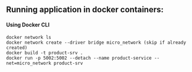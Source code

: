 ## Running application in docker containers:
#### Using Docker CLI
```
docker network ls
docker network create --driver bridge micro_network (skip if already created)
docker build -t product-srv .
docker run -p 5002:5002 --detach --name product-service --net=micro_network product-srv
```